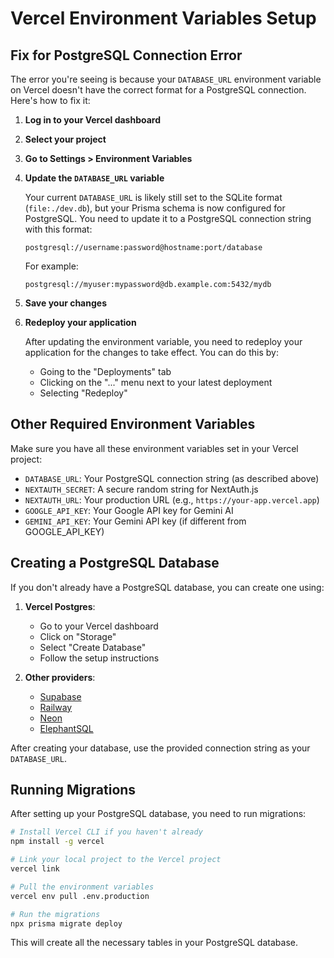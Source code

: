 # Vercel Environment Variables Setup

## Fix for PostgreSQL Connection Error

The error you're seeing is because your `DATABASE_URL` environment variable on Vercel doesn't have the correct format for a PostgreSQL connection. Here's how to fix it:

1. **Log in to your Vercel dashboard**
2. **Select your project**
3. **Go to Settings > Environment Variables**
4. **Update the `DATABASE_URL` variable**

   Your current `DATABASE_URL` is likely still set to the SQLite format (`file:./dev.db`), but your Prisma schema is now configured for PostgreSQL. You need to update it to a PostgreSQL connection string with this format:

   ```
   postgresql://username:password@hostname:port/database
   ```

   For example:
   ```
   postgresql://myuser:mypassword@db.example.com:5432/mydb
   ```

5. **Save your changes**
6. **Redeploy your application**

   After updating the environment variable, you need to redeploy your application for the changes to take effect. You can do this by:
   - Going to the "Deployments" tab
   - Clicking on the "..." menu next to your latest deployment
   - Selecting "Redeploy"

## Other Required Environment Variables

Make sure you have all these environment variables set in your Vercel project:

- `DATABASE_URL`: Your PostgreSQL connection string (as described above)
- `NEXTAUTH_SECRET`: A secure random string for NextAuth.js
- `NEXTAUTH_URL`: Your production URL (e.g., `https://your-app.vercel.app`)
- `GOOGLE_API_KEY`: Your Google API key for Gemini AI
- `GEMINI_API_KEY`: Your Gemini API key (if different from GOOGLE_API_KEY)

## Creating a PostgreSQL Database

If you don't already have a PostgreSQL database, you can create one using:

1. **Vercel Postgres**: 
   - Go to your Vercel dashboard
   - Click on "Storage"
   - Select "Create Database"
   - Follow the setup instructions

2. **Other providers**:
   - [Supabase](https://supabase.com/)
   - [Railway](https://railway.app/)
   - [Neon](https://neon.tech/)
   - [ElephantSQL](https://www.elephantsql.com/)

After creating your database, use the provided connection string as your `DATABASE_URL`.

## Running Migrations

After setting up your PostgreSQL database, you need to run migrations:

```bash
# Install Vercel CLI if you haven't already
npm install -g vercel

# Link your local project to the Vercel project
vercel link

# Pull the environment variables
vercel env pull .env.production

# Run the migrations
npx prisma migrate deploy
```

This will create all the necessary tables in your PostgreSQL database. 
